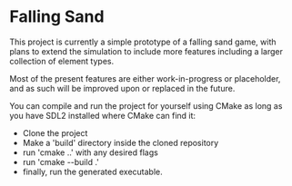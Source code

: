 # Falling Sand

This project is currently a simple prototype of a falling sand game, with plans to extend the simulation to include more features including a larger collection of element types.


Most of the present features are either work-in-progress or placeholder, and as such will be improved upon or replaced in the future.


You can compile and run the project for yourself using CMake as long as you have SDL2 installed where CMake can find it:

- Clone the project
- Make a 'build' directory inside the cloned repository
- run 'cmake ..' with any desired flags
- run 'cmake --build .'
- finally, run the generated executable.
